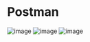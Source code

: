 # Postman
![image](https://github.com/user-attachments/assets/c76c39fc-63f0-40fa-8863-db701cf599a2)
![image](https://github.com/user-attachments/assets/02eddddc-dfc0-4c2a-b04e-dc81604c7510)
![image](https://github.com/user-attachments/assets/98b3c7d5-bb17-44eb-ab91-9c4fd3f1b107)

